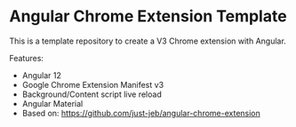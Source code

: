 # Angular Chrome Extension Template

This is a template repository to create a V3 Chrome extension with Angular. 

Features: 
 - Angular 12
 - Google Chrome Extension Manifest v3
 - Background/Content script live reload
 - Angular Material    
 - Based on: https://github.com/just-jeb/angular-chrome-extension

